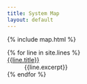 ```yaml
---
title: System Map
layout: default
---
```


<script>
    window.line_geojson = window.line_geojson || [];
    {% for geojson in site.data.geojson %}
        window.line_geojson.push( {{ geojson | jsonify }} );
    {% endfor %}
</script>

{% include map.html %}

<dl id="line list">
{% for line in site.lines %}
    <dt><a href="{{line.url | absolute_url }}">{{line.title}}</a></dt>
    <dd>{{line.excerpt}}</dd>
{% endfor %}
</dl>
